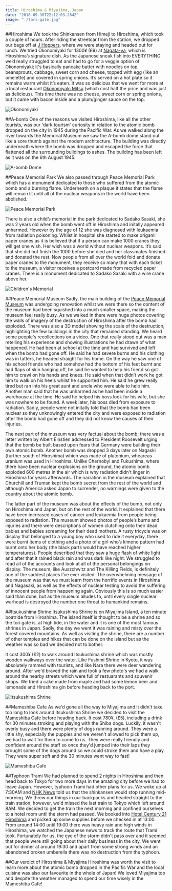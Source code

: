 ```yaml
---
title: Hiroshima & Miyajima, Japan
date: "2018-09-30T22:12:03.284Z"
image: "./tori-gate.jpg"
---
```


##Hiroshima
We took the Shinkansen from Himeji to Hiroshima, which took a couple of hours. After riding the streetcar from the station, we dropped our bags off at [J Hoppers](http://hiroshima.j-hoppers.com/), where we were staying and headed out for lunch. We tried Okonomiyaki for 1300¥ (£9) at [Nagata-ya](http://nagataya-okonomi.com/en/shop.html), which is Hiroshima’s signature dish. As the Japanese sneak fish into EVERYTHING we’d really struggled to eat and had to go for a veggie option of Okonomiyaki; it's basically pancake batter with noodles on top, beansprouts, cabbage, sweet corn and cheese, topped with egg (like an omelette) and covered in spring onions. It’s served on a hot plate so it remains warm whilst it’s eaten. It was so delicious that we went for more at a local restaurant [Okonomiyaki Mitsu](https://en.japantravel.com/ehime/mitsu-s-okonomiyaki-granny/33987) (which cost half the price and was just as delicious). This time there was no cheese, sweet corn or spring onions, but it came with bacon inside and a plum/ginger sauce on the top.

![Okonomiyaki](./okonomiyaki.jpg "Okonomiyaki")

##A-bomb
One of the reasons we visited Hiroshima, like all the other tourists, was our 'dark tourism' curiosity in relation to the atomic bomb dropped on the city in 1945 during the Pacific War. As we walked along the river towards the Memorial Museum we saw the A-bomb dome stand out like a sore thumb against the modern architecture. The building was directly underneath where the bomb was dropped and escaped the force that flattened all the surrounding buildings to ashes. The building has been left as it was on the 6th August 1945.

![A-bomb Dome](./a-bomb-dome.jpg "A-bomb-dome")

##Peace Memorial Park
We also passed through Peace Memorial Park which has a monument dedicated to those who suffered from the atomic bomb and a burning flame. Underneath on a plaque it states that the flame will remain lit until all of the nuclear weapons in the world have been abolished.

![Peace Memorial Park](./peace-memorial-park.jpg "Peace Memorial Park")

There is also a child’s memorial in the park dedicated to Sadako Sasaki, she was 2 years old when the bomb went off in Hiroshima and initally appeared unharmed. However by the age of 12 she was diagnosed with leukaemia from radiation poisoning. Whilst in hospital she started to make origami paper cranes as it is believed that if a person can make 1000 cranes they will get one wish. Her wish was a world without nuclear weapons. It’s said that she did not finish the 1000 before she died and her classmates finished and donated the rest. Now people from all over the world fold and donate paper cranes to the monument, they receive so many that with each ticket to the museum, a visitor receives a postcard made from recycled paper cranes. There is a monument dedicated to Sadako Sasaki with a wire crane above her.

![Children's Memorial](./childrens-memorial.jpg "Children's Memorial")

##Peace Memorial Museum
Sadly, the main building of the [Peace Memorial Museum](http://hpmmuseum.jp/?lang=eng) was undergoing renovation whilst we were there so the content of the museum had been squished into a much smaller space, making the museum feel really busy. As we walked in there were huge photos covering the walls of imagery of the destruction of Hiroshima after the bomb had exploded. There was also a 3D model showing the scale of the destruction, highlighting the few buildings in the city that remained standing. We heard some people's recollections on a video. One that really stood out was a man retelling his experience and showing illustrations he had drawn of what happened. He had been at school at the time and had survived and left when the bomb had gone off. He said he had severe burns and his clothing was in tatters, he headed straight for his home. On the way he saw one of his school friends who had somehow had the bottom of his feet burnt and had flaps of skin hanging off, he said he wanted to help his friend so got him to crawl on his hands and knees. He said when that didn’t work he got him to walk on his heels whilst he supported him. He said he grew really tired but ran into his great aunt and uncle who were able to help him. Another man said that he was unharmed as he had been inside a warehouse at the time. He said he helped his boss look for his wife, but she was nowhere to be found. A week later, his boss died from exposure to radiation. Sadly, people were not initally told that the bomb had been nuclear so they unknowingly entered the city and were exposed to radiation after the bomb had gone off and they did not know the causes of their injuries.

The next part of the museum was very factual about the bomb; there was a letter written by Albert Einstien addressed to President Roosevelt urging that the bomb be built based upon fears that Germany were building their own atomic bomb. Another bomb was dropped 3 days later on Nagaski (further south of Hiroshima) which was made of plutonium, wheareas uranium was used in Hiroshima. Unlike Chernobyl and Fukushima, where there have been nuclear explosions on the ground, the atomic bomb exploded 600 metres in the air which is why radiation didn't linger in Hiroshima for years afterwards. The narration in the museum explained that Churchill and Truman kept the bomb secret from the rest of the world and although America asked Japan to surrender, no warnings were given to the country about the atomic bomb.

The latter part of the museum was about the effects of the bomb, not only on Hiroshima and Japan, but on the rest of the world. It explained that there have been increased cases of cancer and leukaemia from people being exposed to radiation. The museum showed photos of people’s burns and injuries and there were descriptions of women clutching onto their dead babies and babies screaming for their dead mothers. A rusty tricycle was on display that belonged to a young boy who used to ride it everyday, there were burnt items of clothing and a photo of a girl who’s kimono pattern had burnt onto her body (the black parts would have reached higher temperatures). People described that they saw a huge flash of white light and after that it rained black rain and was dark like night. We struggled to read all of the accounts and look at all of the personal belongings on display. The museum, like Auszchwitz and The Killing Fields, is definitely one of the saddest places I’ve ever visited. The overwhelming message of the museum was that we must learn from the horrific events in Hiroshima and Nagasaki, as well as the effects of nuclear testing to avoid the suffering of innocent people from happening again. Obviously this is so much easier said than done, but as the museum alludes to, until every single nuclear warhead is destroyed the number one threat to humankind remains.

##Itsukushima Shrine
Itsukushima Shrine is on Miyajima Island, a ten minute boatride from Hiroshima. The island itself is thought to be a shrine and so the tori gate is, at high tide, in the water and it is one of the most famous shrines in Japan. Sadly, the day we went it was raining and misty over the forest covered mountains. As well as visiting the shrine, there are a number of other temples and hikes that can be done on the island but as the weather was so bad we decided not to bother.

It cost 300¥ (£2) to walk around Itsukushima shrine which was mostly wooden walkways over the water. Like Fushimi Shrine in Kyoto, it was absolutely rammed with tourists, and like Nara there were deer wandering around. After we'd braved the rain and took a few photo's we had a walk around the nearby streets which were full of restuarants and souvenir shops. We tried a cake made from maple and had some lemon beer and lemonade and Hiroshima gin before heading back to the port.

![Itsukushima Shrine](./itsukushima-shrine.jpg "Itsukushima Shrine")

##Mameshiba Cafe
As we'd gone all the way to Miyajima and it didn't take too long to look around Itsukushima Shrine we decided to visit the [Mameshiba Cafe](https://exp-tours.com/map/1305/) before heading back. It cost 780¥, (£5), including a drink for 30 minutes stroking and playing with the Shiba dogs. Luckily, it wasn't overly busy and there were plenty of dogs running around. They were a little shy, especially the puppies and we weren't allowed to pick them up, we had to wait for them to come to us. They were really friendly and confident around the staff so once they'd jumped into their laps they brought some of the dogs around so we could stroke them and have a play. They were super soft and the 30 minutes went way to fast!

![Mameshiba Cafe](./mameshiba-cafe.jpg "Mameshiba Cafe")

##Typhoon Trami
We had planned to spend 2 nights in Hiroshima and then head back to Tokyo for two more days in the amazing city before we had to leave Japan. However, typhoon Trami had other plans for us. We woke up at 7:30AM and [NHK News](https://www3.nhk.or.jp/nhkworld/en/news/) told us that the shinkansen would stop running mid-morning. We threw our things in our backpacks and headed straight to the train station, however, we'd missed the last train to Tokyo which left around 8AM. We decided to get the train the next morning and confined ourselves to a hotel room until the storm had passed. We booked into [Hotel Century 21 Hiroshima](https://www.j-hotel.or.jp/en/hotel/250/) and picked up some supplies before we checked in at 13:00. From around 14:00 until 19:00 there was heavy rain and high winds in Hiroshima, we watched the Japanese news to track the route that Trami took. Fortunately for us, the eye of the storm didn't pass over and it seemed that people were still going about their daily business in the city. We went out for dinner at around 19:30 and apart from some strong winds and an abandoned broken umberella there was no destruction from the typhoon.

##Our verdict of Hiroshima & Miyajima
Hiroshima was worth the visit to learn more about the atomic bomb dropped in the Pacific War and the local cuisine was also our favourite in the whole of Japan! We loved Miyajima too and despite the weather managed to spend our time wisely in the Mameshiba Cafe!
